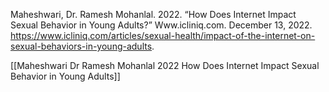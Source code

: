 Maheshwari, Dr. Ramesh Mohanlal. 2022. “How Does Internet Impact Sexual Behavior in Young Adults?” Www.icliniq.com. December 13, 2022. https://www.icliniq.com/articles/sexual-health/impact-of-the-internet-on-sexual-behaviors-in-young-adults.

[[Maheshwari Dr Ramesh Mohanlal 2022 How Does Internet Impact Sexual Behavior in Young Adults]]


